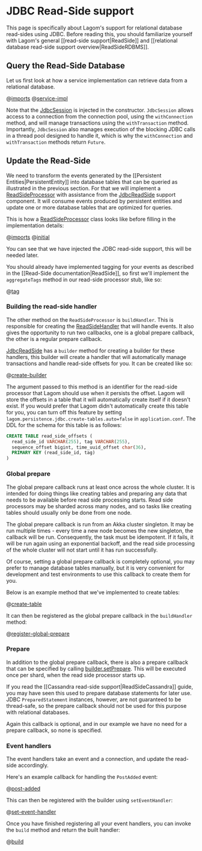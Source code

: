 # JDBC Read-Side support

This page is specifically about Lagom's support for relational database read-sides using JDBC.  Before reading this, you should familiarize yourself with Lagom's general [[read-side support|ReadSide]] and [[relational database read-side support overview|ReadSideRDBMS]].

## Query the Read-Side Database

Let us first look at how a service implementation can retrieve data from a relational database.

@[imports](code/docs/home/scaladsl/persistence/JdbcReadSideQuery.scala)
@[service-impl](code/docs/home/scaladsl/persistence/JdbcReadSideQuery.scala)

Note that the [JdbcSession](api/index.html#com/lightbend/lagom/scaladsl/persistence/jdbc/JdbcSession) is injected in the constructor. `JdbcSession` allows access to a connection from the connection pool, using the `withConnection` method, and will manage transactions using the `withTransaction` method.  Importantly, `JdbcSession` also manages execution of the blocking JDBC calls in a thread pool designed to handle it, which is why the `withConnection` and `withTransaction` methods return `Future`.

## Update the Read-Side

We need to transform the events generated by the [[Persistent Entities|PersistentEntity]] into database tables that can be queried as illustrated in the previous section. For that we will implement a [ReadSideProcessor](api/index.html#com/lightbend/lagom/scaladsl/persistence/ReadSideProcessor) with assistance from the [JdbcReadSide](api/index.html#com/lightbend/lagom/scaladsl/persistence/jdbc/JdbcReadSide) support component. It will consume events produced by persistent entities and update one or more database tables that are optimized for queries.

This is how a [ReadSideProcessor](api/index.html#com/lightbend/lagom/scaladsl/persistence/ReadSideProcessor) class looks like before filling in the implementation details:

@[imports](code/docs/home/scaladsl/persistence/JdbcBlogEventProcessor.scala)
@[initial](code/docs/home/scaladsl/persistence/JdbcBlogEventProcessor.scala)

You can see that we have injected the JDBC read-side support, this will be needed later.

You should already have implemented tagging for your events as described in the [[Read-Side documentation|ReadSide]], so first we'll implement the `aggregateTags` method in our read-side processor stub, like so:

@[tag](code/docs/home/scaladsl/persistence/JdbcBlogEventProcessor.scala)

### Building the read-side handler

The other method on the `ReadSideProcessor` is `buildHandler`.  This is responsible for creating the [ReadSideHandler](api/index.html#com/lightbend/lagom/scaladsl/persistence/ReadSideProcessor.ReadSideHandler) that will handle events.  It also gives the opportunity to run two callbacks, one is a global prepare callback, the other is a regular prepare callback.

[JdbcReadSide](api/index.html#com/lightbend/lagom/scaladsl/persistence/jdbc/JdbcReadSide) has a `builder` method for creating a builder for these handlers, this builder will create a handler that will automatically manage transactions and handle read-side offsets for you.  It can be created like so:

@[create-builder](code/docs/home/scaladsl/persistence/JdbcBlogEventProcessor.scala)

The argument passed to this method is an identifier for the read-side processor that Lagom should use when it persists the offset. Lagom will store the offsets in a table that it will automatically create itself if it doesn't exist. If you would prefer that Lagom didn't automatically create this table for you, you can turn off this feature by setting `lagom.persistence.jdbc.create-tables.auto=false` in `application.conf`. The DDL for the schema for this table is as follows:

```sql
CREATE TABLE read_side_offsets (
  read_side_id VARCHAR(255), tag VARCHAR(255),
  sequence_offset bigint, time_uuid_offset char(36),
  PRIMARY KEY (read_side_id, tag)
)
```

### Global prepare

The global prepare callback runs at least once across the whole cluster.  It is intended for doing things like creating tables and preparing any data that needs to be available before read side processing starts.  Read side processors may be sharded across many nodes, and so tasks like creating tables should usually only be done from one node.

The global prepare callback is run from an Akka cluster singleton.  It may be run multiple times - every time a new node becomes the new singleton, the callback will be run.  Consequently, the task must be idempotent.  If it fails, it will be run again using an exponential backoff, and the read side processing of the whole cluster will not start until it has run successfully.

Of course, setting a global prepare callback is completely optional, you may prefer to manage database tables manually, but it is very convenient for development and test environments to use this callback to create them for you.

Below is an example method that we've implemented to create tables:

@[create-table](code/docs/home/scaladsl/persistence/JdbcBlogEventProcessor.scala)

It can then be registered as the global prepare callback in the `buildHandler` method:

@[register-global-prepare](code/docs/home/scaladsl/persistence/JdbcBlogEventProcessor.scala)

### Prepare

In addition to the global prepare callback, there is also a prepare callback that can be specified by calling [builder.setPrepare](api/index.html#com.lightbend.lagom.scaladsl.persistence.jdbc.JdbcReadSide$ReadSideHandlerBuilder@setPrepare). This will be executed once per shard, when the read side processor starts up.

If you read the [[Cassandra read-side support|ReadSideCassandra]] guide, you may have seen this used to prepare database statements for later use. JDBC `PreparedStatement` instances, however, are not guaranteed to be thread-safe, so the prepare callback should not be used for this purpose with relational databases.

Again this callback is optional, and in our example we have no need for a prepare callback, so none is specified.

### Event handlers

The event handlers take an event and a connection, and update the read-side accordingly.

Here's an example callback for handling the `PostAdded` event:

@[post-added](code/docs/home/scaladsl/persistence/JdbcBlogEventProcessor.scala)

This can then be registered with the builder using `setEventHandler`:

@[set-event-handler](code/docs/home/scaladsl/persistence/JdbcBlogEventProcessor.scala)

Once you have finished registering all your event handlers, you can invoke the `build` method and return the built handler:

@[build](code/docs/home/scaladsl/persistence/JdbcBlogEventProcessor.scala)
